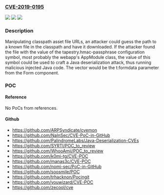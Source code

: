 ### [CVE-2019-0195](https://cve.mitre.org/cgi-bin/cvename.cgi?name=CVE-2019-0195)
![](https://img.shields.io/static/v1?label=Product&message=Apache%20Tapestry&color=blue)
![](https://img.shields.io/static/v1?label=Version&message=n%2Fa&color=blue)
![](https://img.shields.io/static/v1?label=Vulnerability&message=Information%20Disclosure&color=brighgreen)

### Description

Manipulating classpath asset file URLs, an attacker could guess the path to a known file in the classpath and have it downloaded. If the attacker found the file with the value of the tapestry.hmac-passphrase configuration symbol, most probably the webapp's AppModule class, the value of this symbol could be used to craft a Java deserialization attack, thus running malicious injected Java code. The vector would be the t:formdata parameter from the Form component.

### POC

#### Reference
No PoCs from references.

#### Github
- https://github.com/ARPSyndicate/cvemon
- https://github.com/NaInSec/CVE-PoC-in-GitHub
- https://github.com/PalindromeLabs/Java-Deserialization-CVEs
- https://github.com/SYRTI/POC_to_review
- https://github.com/WhooAmii/POC_to_review
- https://github.com/k0mi-tg/CVE-POC
- https://github.com/manas3c/CVE-POC
- https://github.com/nomi-sec/PoC-in-GitHub
- https://github.com/soosmile/POC
- https://github.com/trhacknon/Pocingit
- https://github.com/youwizard/CVE-POC
- https://github.com/zecool/cve

